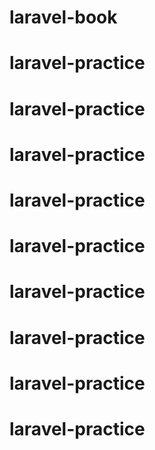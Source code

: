 # laravel-book
# laravel-practice
# laravel-practice
# laravel-practice
# laravel-practice
# laravel-practice
# laravel-practice
# laravel-practice
# laravel-practice
# laravel-practice
